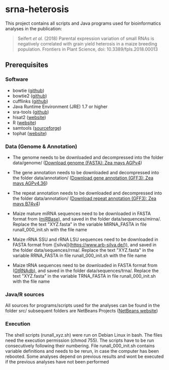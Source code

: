 # srna-heterosis

This project contains all scripts and Java programs used for bioinformatics analyses in the publication:

> Seifert _et al._ (2018) Parental expression variation of small RNAs is negatively correlated with grain yield heterosis in a maize breeding population. Frontiers in Plant Science, doi: 10.3389/fpls.2018.00013 

## Prerequisites
### Software
* bowtie ([github](https://github.com/BenLangmead/bowtie))
* bowtie2 ([github](https://github.com/BenLangmead/bowtie))
* cufflinks ([github](http://cole-trapnell-lab.github.io/cufflinks))
* Java Runtime Environment (JRE) 1.7 or higher
* sra-tools ([github](https://github.com/ncbi/sra-tools))
* hisat2 ([website](https://ccb.jhu.edu/software/hisat2/index.shtml)) 
* R ([website](https://www.r-project.org))
* samtools ([sourceforge](http://samtools.sourceforge.net/))
* tophat ([website](https://ccb.jhu.edu/software/tophat/manual.shtml))


### Data (Genome & Annotation)
* The genome needs to be downloaded and decompressed into the folder data/genome/ ([Download genome (FASTA): Zea mays AGPv4](ftp://ftp.gramene.org/pub/gramene/archives/PAST_RELEASES/release-54/fasta/zea_mays/dna/Zea_mays.AGPv4.dna.toplevel.fa.gz))
* The gene annotation needs to be downloaded and decompressed into the folder data/annotation/ ([Download gene annotation (GFF3): Zea mays AGPv4.36](ftp://ftp.gramene.org/pub/gramene/archives/PAST_RELEASES/release-54/gff3/zea_mays/Zea_mays.AGPv4.36.chr.gff3.gz))
* The repeat annotation needs to be downloaded and decompressed into the folder data/annotation/ ([Download repeat annotation (GFF3): Zea mays B74v4](ftp://ftp.gramene.org/pub/gramene/archives/PAST_RELEASES/release-54/gff3/zea_mays/repeat_annotation/B73v4.TE.filtered.gff3.gz)) 

* Maize mature miRNA sequences need to be downloaded in FASTA format from ([miRBase](http://www.mirbase.org/)), and saved in the folder data/sequences/mirna/. Replace the text "XYZ.fasta" in the variable MIRNA_FASTA in file runall_000_init.sh with the file name 
* Maize rRNA SSU and rRNA LSU sequences need to be downloaded in FASTA format from ([silva])(https://www.arb-silva.de/)), and saved in the folder data/sequences/rrna/. Replace the text "XYZ.fasta" in the variable RRNA_FASTA  in file runall_000_init.sh with the file name 
* Maize tRNA sequences need to be downloaded in FASTA format from ([GtRNAdb](http://http://gtrnadb.ucsc.edu/)), and saved in the folder data/sequences/trna/. Replace the text "XYZ.fasta" in the variable TRNA_FASTA in file runall_000_init.sh with the file name 


### Java/R sources
All sources for programs/scripts used for the analyses can be found in the folder src/ subsequent folders are NetBeans Projects ([NetBeans website](https://netbeans.org/downloads/))


### Execution

The shell scripts (runall_xyz.sh) were run on Debian Linux in bash. The files need the execution permission (chmod 755).
The scripts have to be run consecutively following their numbering. File runall_000_init.sh contains variable 
definitions and needs to be rerun, in case the computer has been rebooted.
Some analyses depend on previous results and wont be executed if the previous analyses have not been performed
